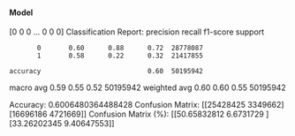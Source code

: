 #### Model
[0 0 0 ... 0 0 0]
Classification Report:
              precision    recall  f1-score   support

           0       0.60      0.88      0.72  28778087
           1       0.58      0.22      0.32  21417855

    accuracy                           0.60  50195942
   macro avg       0.59      0.55      0.52  50195942
weighted avg       0.60      0.60      0.55  50195942

Accuracy: 0.6006480364488428
Confusion Matrix:
[[25428425  3349662]
 [16696186  4721669]]
Confusion Matrix (%):
[[50.65832812  6.6731729 ]
 [33.26202345  9.40647553]]
